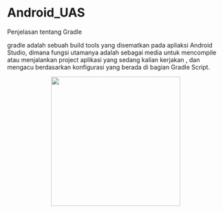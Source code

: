 # Android_UAS

Penjelasan tentang Gradle

gradle adalah sebuah build tools  yang disematkan pada apliaksi Android Studio, dimana fungsi utamanya adalah sebagai media untuk mencompile atau menjalankan project aplikasi yang sedang kalian kerjakan , dan mengacu berdasarkan konfigurasi yang berada di bagian Gradle Script.

<p align= "center">
<img src="https://github.com/AnggaHendrawan/Android_UAS/blob/master/g5.PNG width="450" height="300" />             
</p>                                                  
